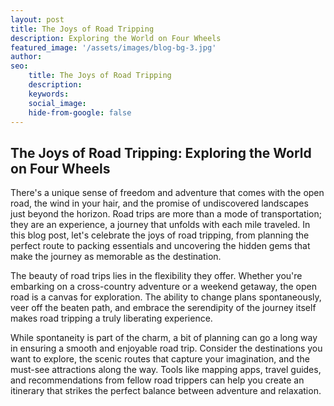 ```yaml
---
layout: post
title: The Joys of Road Tripping
description: Exploring the World on Four Wheels
featured_image: '/assets/images/blog-bg-3.jpg'
author: 
seo: 
    title: The Joys of Road Tripping
    description: 
    keywords: 
    social_image: 
    hide-from-google: false
---
```


## The Joys of Road Tripping: Exploring the World on Four Wheels

<p> There's a unique sense of freedom and adventure that comes with the open road, the wind in your hair, and the promise of undiscovered landscapes just beyond the horizon. Road trips are more than a mode of transportation; they are an experience, a journey that unfolds with each mile traveled. In this blog post, let's celebrate the joys of road tripping, from planning the perfect route to packing essentials and uncovering the hidden gems that make the journey as memorable as the destination.</p>

<p>
The beauty of road trips lies in the flexibility they offer. Whether you're embarking on a cross-country adventure or a weekend getaway, the open road is a canvas for exploration. The ability to change plans spontaneously, veer off the beaten path, and embrace the serendipity of the journey itself makes road tripping a truly liberating experience.</p>


<p>
While spontaneity is part of the charm, a bit of planning can go a long way in ensuring a smooth and enjoyable road trip. Consider the destinations you want to explore, the scenic routes that capture your imagination, and the must-see attractions along the way. Tools like mapping apps, travel guides, and recommendations from fellow road trippers can help you create an itinerary that strikes the perfect balance between adventure and relaxation.</p>

